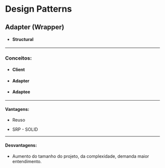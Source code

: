 
# Design Patterns
 
## Adapter (Wrapper)
- #### Structural

---

###  Conceitos:

- #### Client

- #### Adapter

- #### Adaptee

---

#### Vantagens:

- Reuso

- SRP - SOLID

---

#### Desvantagens:

- Aumento do tamanho do projeto, da complexidade, demanda maior entendimento.

